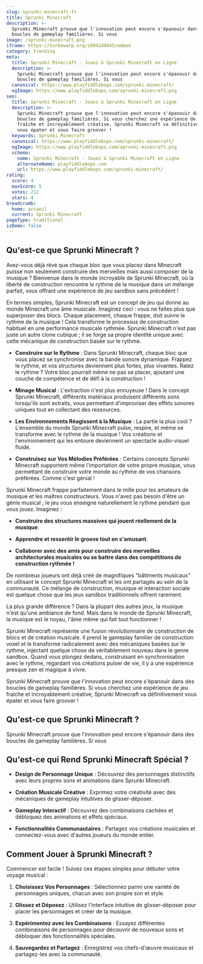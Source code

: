 ```yaml
---
slug: sprunki-minecraft-fr
title: Sprunki Minecraft
description: >-
  Sprunki Minecraft prouve que l'innovation peut encore s'épanouir dans des
  boucles de gameplay familières. Si vous
image: /sprunki-minecraft.png
iframe: https://turbowarp.org/1094240845/embed
category: trending
meta:
  title: Sprunki Minecraft - Jouez à Sprunki Minecraft en Ligne
  description: >-
    Sprunki Minecraft prouve que l'innovation peut encore s'épanouir dans des
    boucles de gameplay familières. Si vous
  canonical: https://www.playfiddlebops.com/sprunki-minecraft/
  ogImage: https://www.playfiddlebops.com/sprunki-minecraft.png
seo:
  title: Sprunki Minecraft - Jouez à Sprunki Minecraft en Ligne
  description: >-
    Sprunki Minecraft prouve que l'innovation peut encore s'épanouir dans des
    boucles de gameplay familières. Si vous cherchez une expérience de jeu
    fraîche et incroyablement créative, Sprunki Minecraft va définitivement
    vous épater et vous faire groover !
  keywords: Sprunki Minecraft
  canonical: https://www.playfiddlebops.com/sprunki-minecraft/
  ogImage: https://www.playfiddlebops.com/sprunki-minecraft.png
  schema:
    name: Sprunki Minecraft - Jouez à Sprunki Minecraft en Ligne
    alternateName: playfiddlebops.com
    url: https://www.playfiddlebops.com/sprunki-minecraft/
rating:
  score: 4
  maxScore: 5
  votes: 212
  stars: 4
breadcrumb:
  home: accueil
  current: Sprunki Minecraft
pageType: traditional
isDemo: false
---
```


## Qu'est-ce que Sprunki Minecraft ?

Avez-vous déjà rêvé que chaque bloc que vous placez dans Minecraft puisse non seulement construire des merveilles mais aussi composer de la musique ? Bienvenue dans le monde incroyable de Sprunki Minecraft, où la liberté de construction rencontre le rythme de la musique dans un mélange parfait, vous offrant une expérience de jeu sandbox sans précédent !

En termes simples, Sprunki Minecraft est un concept de jeu qui donne au monde Minecraft une âme musicale. Imaginez ceci : vous ne faites plus que superposer des blocs. Chaque placement, chaque frappe, doit suivre le rythme de la musique ! Cela transforme le processus de construction habituel en une performance musicale rythmée. Sprunki Minecraft n'est pas juste un autre clone cubique ; il se forge sa propre identité unique avec cette mécanique de construction basée sur le rythme.

- **Construire sur le Rythme** : Dans Sprunki Minecraft, chaque bloc que vous placez se synchronise avec la bande sonore dynamique. Frappez le rythme, et vos structures deviennent plus fortes, plus vivantes. Ratez le rythme ? Votre bloc pourrait même ne pas se placer, ajoutant une couche de compétence et de défi à la construction !

- **Minage Musical** : L'extraction n'est plus ennuyeuse ! Dans le concept Sprunki Minecraft, différents matériaux produisent différents sons lorsqu'ils sont extraits, vous permettant d'improviser des effets sonores uniques tout en collectant des ressources.

- **Les Environnements Réagissent à la Musique** : La partie la plus cool ? L'ensemble du monde Sprunki Minecraft pulse, respire, et même se transforme avec le rythme de la musique ! Vos créations et l'environnement qui les entoure deviennent un spectacle audio-visuel fluide.

- **Construisez sur Vos Mélodies Préférées** : Certains concepts Sprunki Minecraft supportent même l'importation de votre propre musique, vous permettant de construire votre monde au rythme de vos chansons préférées. Comme c'est génial !

Sprunki Minecraft frappe parfaitement dans le mille pour les amateurs de musique et les maîtres constructeurs. Vous n'avez pas besoin d'être un génie musical ; le jeu vous enseigne naturellement le rythme pendant que vous jouez. Imaginez :

- **Construire des structures massives qui jouent réellement de la musique**.

- **Apprendre et ressentir le groove tout en s'amusant**.

- **Collaborer avec des amis pour construire des merveilles architecturales musicales ou se battre dans des compétitions de construction rythmée !**

De nombreux joueurs ont déjà créé de magnifiques "bâtiments musicaux" en utilisant le concept Sprunki Minecraft et les ont partagés au sein de la communauté. Ce mélange de construction, musique et interaction sociale est quelque chose que les jeux sandbox traditionnels offrent rarement.

La plus grande différence ? Dans la plupart des autres jeux, la musique n'est qu'une ambiance de fond. Mais dans le monde de Sprunki Minecraft, la musique est le noyau, l'âme même qui fait tout fonctionner !

Sprunki Minecraft représente une fusion révolutionnaire de construction de blocs et de création musicale. Il prend le gameplay familier de construction voxel et le transforme radicalement avec des mécaniques basées sur le rythme, injectant quelque chose de véritablement nouveau dans le genre sandbox. Quand vous plongez dedans, construisant en synchronisation avec le rythme, regardant vos créations pulser de vie, il y a une expérience presque zen et magique à vivre.

Sprunki Minecraft prouve que l'innovation peut encore s'épanouir dans des boucles de gameplay familières. Si vous cherchez une expérience de jeu fraîche et incroyablement créative, Sprunki Minecraft va définitivement vous épater et vous faire groover !

## Qu'est-ce que Sprunki Minecraft ?

Sprunki Minecraft prouve que l'innovation peut encore s'épanouir dans des boucles de gameplay familières. Si vous

## Qu'est-ce qui Rend Sprunki Minecraft Spécial ?

- **Design de Personnage Unique** : Découvrez des personnages distinctifs avec leurs propres sons et animations dans Sprunki Minecraft.

- **Création Musicale Créative** : Exprimez votre créativité avec des mécaniques de gameplay intuitives de glisser-déposer.

- **Gameplay Interactif** : Découvrez des combinaisons cachées et débloquez des animations et effets spéciaux.

- **Fonctionnalités Communautaires** : Partagez vos créations musicales et connectez-vous avec d'autres joueurs du monde entier.

## Comment Jouer à Sprunki Minecraft ?

Commencer est facile ! Suivez ces étapes simples pour débuter votre voyage musical :

1. **Choisissez Vos Personnages** : Sélectionnez parmi une variété de personnages uniques, chacun avec son propre son et style.

1. **Glissez et Déposez** : Utilisez l'interface intuitive de glisser-déposer pour placer les personnages et créer de la musique.

1. **Expérimentez avec les Combinaisons** : Essayez différentes combinaisons de personnages pour découvrir de nouveaux sons et débloquer des fonctionnalités spéciales.

1. **Sauvegardez et Partagez** : Enregistrez vos chefs-d'œuvre musicaux et partagez-les avec la communauté.
